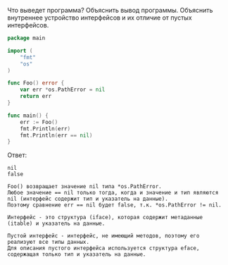 Что выведет программа? Объяснить вывод программы. Объяснить внутреннее устройство интерфейсов и их отличие от пустых интерфейсов.

```go
package main

import (
	"fmt"
	"os"
)

func Foo() error {
	var err *os.PathError = nil
	return err
}

func main() {
	err := Foo()
	fmt.Println(err)
	fmt.Println(err == nil)
}
```

Ответ:
```
nil
false

Foo() возвращает значение nil типа *os.PathError. 
Любое значение == nil только тогда, когда и значение и тип являются nil (интерфейс содержит тип и указатель на данные). 
Поэтому сравнение err == nil будет false, т.к. *os.PathError != nil.

Интерфейс - это структура (iface), которая содержит метаданные (itable) и указатель на данные.

Пустой интерфейс - интерфейс, не имеющий методов, поэтому его реализуют все типы данных.
Для описания пустого интерфейса используется структура eface, содержащая только тип и указатель на данные.

```
